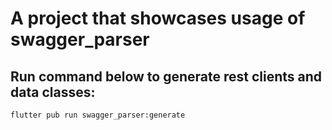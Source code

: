 # A project that showcases usage of swagger_parser

## Run command below to generate rest clients and data classes:
```shell
flutter pub run swagger_parser:generate
```
